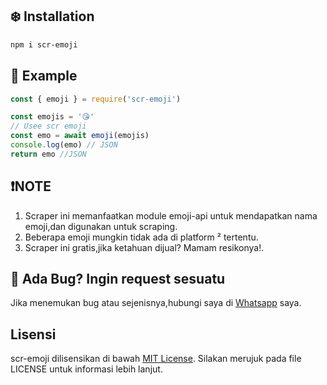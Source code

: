 ## ❄️ Installation
```sh
npm i scr-emoji
```
## 🍟 Example
```js
const { emoji } = require('scr-emoji') 

const emojis = '😘'
// Usee scr emoji 
const emo = await emoji(emojis)
console.log(emo) // JSON
return emo //JSON
```

## ❗NOTE

1. Scraper ini memanfaatkan module emoji-api untuk mendapatkan nama emoji,dan digunakan untuk scraping.
2. Beberapa emoji mungkin tidak ada di platform ² tertentu.
3. Scraper ini gratis,jika ketahuan dijual? Mamam resikonya!.

## 🤔 Ada Bug? Ingin request sesuatu 

Jika menemukan bug atau sejenisnya,hubungi saya di [Whatsapp](https://wa.me/6285842647866?text=haiiii) saya.

## Lisensi

 scr-emoji dilisensikan di bawah [MIT License](https://opensource.org/licenses/MIT). Silakan merujuk pada file LICENSE untuk informasi lebih lanjut.